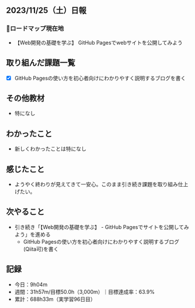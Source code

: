 ## 2023/11/25（土）日報
### :round_pushpin:ロードマップ現在地
- 【Web開発の基礎を学ぶ】 GitHub Pagesでwebサイトを公開してみよう
## 取り組んだ課題一覧
- [x] GitHub Pagesの使い方を初心者向けにわかりやすく説明するブログを書く
## その他教材
- 特になし
## わかったこと
- 新しくわかったことは特になし
## 感じたこと
- ようやく終わりが見えてきて一安心。このまま引き続き課題を取り組み仕上げたい。
## 次やること
- 引き続き「【Web開発の基礎を学ぶ】 - GitHub Pagesでサイトを公開してみよう」を進める
  - GitHub Pagesの使い方を初心者向けにわかりやすく説明するブログ(Qiita可)を書く
## 記録
- 今日：9h04m
- 週間：31h57m/目標50.0h（3,000m）｜目標達成率：63.9%
- 累計：688h33m（実学習96日目）
